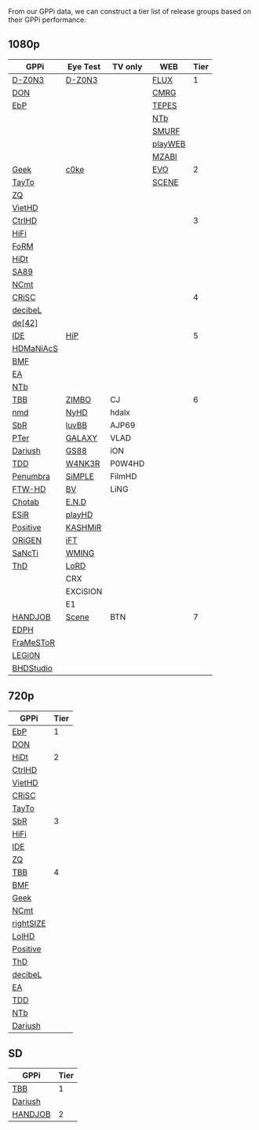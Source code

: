 From our GPPi data, we can construct a tier list of release groups based on their GPPi performance:

## 1080p

| GPPi                                                           | Eye Test                                                   | TV only | WEB                                                        | Tier |
| -------------------------------------------------------------- | ---------------------------------------------------------- | ------- | ---------------------------------------------------------- | ---- |
| [D-Z0N3](../Custom%20Formats/Release%20Groups.md#d-z0n3)       | [D-Z0N3](../Custom%20Formats/Release%20Groups.md#d-z0n3)   |         | [FLUX](../Custom%20Formats/Release%20Groups.md#flux)       | 1    |
| [DON](../Custom%20Formats/Release%20Groups.md#don)             |                                                            |         | [CMRG](../Custom%20Formats/Release%20Groups.md#cmrg)       |      |
| [EbP](../Custom%20Formats/Release%20Groups.md#ebp)             |                                                            |         | [TEPES](../Custom%20Formats/Release%20Groups.md#tepes)     |      |
|                                                                |                                                            |         | [NTb](../Custom%20Formats/Release%20Groups.md#ntb)         |      |
|                                                                |                                                            |         | [SMURF](../Custom%20Formats/Release%20Groups.md#smurf)     |      |
|                                                                |                                                            |         | [playWEB](../Custom%20Formats/Release%20Groups.md#playweb) |      |
|                                                                |                                                            |         | [MZABI](../Custom%20Formats/Release%20Groups.md#mzabi)     |      |
| [Geek](../Custom%20Formats/Release%20Groups.md#geek)           | [c0ke](../Custom%20Formats/Release%20Groups.md#c0ke)       |         | [EVO](../Custom%20Formats/Release%20Groups.md#evo)         | 2    |
| [TayTo](../Custom%20Formats/Release%20Groups.md#tayto)         |                                                            |         | [SCENE](../Custom%20Formats/Release%20Groups.md#scene)     |      |
| [ZQ](../Custom%20Formats/Release%20Groups.md#zq)               |                                                            |         |                                                            |      |
| [VietHD](../Custom%20Formats/Release%20Groups.md#viethd)       |                                                            |         |                                                            |      |
| [CtrlHD](../Custom%20Formats/Release%20Groups.md#ctrlhd)       |                                                            |         |                                                            | 3    |
| [HiFi](../Custom%20Formats/Release%20Groups.md#hifi)           |                                                            |         |                                                            |      |
| [FoRM](../Custom%20Formats/Release%20Groups.md#form)           |                                                            |         |                                                            |      |
| [HiDt](../Custom%20Formats/Release%20Groups.md#hidt)           |                                                            |         |                                                            |      |
| [SA89](../Custom%20Formats/Release%20Groups.md#sa89)           |                                                            |         |                                                            |      |
| [NCmt](../Custom%20Formats/Release%20Groups.md#ncmt)           |                                                            |         |                                                            |      |
| [CRiSC](../Custom%20Formats/Release%20Groups.md#crisc)         |                                                            |         |                                                            | 4    |
| [decibeL](../Custom%20Formats/Release%20Groups.md#decibel)     |                                                            |         |                                                            |      |
| [de[42]](../Custom%20Formats/Release%20Groups.md#de42)         |                                                            |         |                                                            |      |
| [IDE](../Custom%20Formats/Release%20Groups.md#ide)             | [HiP](../Custom%20Formats/Release%20Groups.md#hip)         |         |                                                            | 5    |
| [HDMaNiAcS](../Custom%20Formats/Release%20Groups.md#hdmaniacs) |                                                            |         |                                                            |      |
| [BMF](../Custom%20Formats/Release%20Groups.md#bmf)             |                                                            |         |                                                            |      |
| [EA](../Custom%20Formats/Release%20Groups.md#ea)               |                                                            |         |                                                            |      |
| [NTb](../Custom%20Formats/Release%20Groups.md#ntb)             |                                                            |         |                                                            |      |
| [TBB](../Custom%20Formats/Release%20Groups.md#tbb)             | [ZIMBO](../Custom%20Formats/Release%20Groups.md#zimbo)     | CJ      |                                                            | 6    |
| [nmd](../Custom%20Formats/Release%20Groups.md#nmd)             | [NyHD](../Custom%20Formats/Release%20Groups.md#nyhd)       | hdalx   |                                                            |      |
| [SbR](../Custom%20Formats/Release%20Groups.md#sbr)             | [luvBB](../Custom%20Formats/Release%20Groups.md#luvbb)     | AJP69   |                                                            |      |
| [PTer](../Custom%20Formats/Release%20Groups.md#pter)           | [GALAXY](../Custom%20Formats/Release%20Groups.md#galaxy)   | VLAD    |                                                            |      |
| [Dariush](../Custom%20Formats/Release%20Groups.md#dariush)     | [GS88](../Custom%20Formats/Release%20Groups.md#gs88)       | iON     |                                                            |      |
| [TDD](../Custom%20Formats/Release%20Groups.md#tdd)             | [W4NK3R](../Custom%20Formats/Release%20Groups.md#w4nk3r)   | P0W4HD  |                                                            |      |
| [Penumbra](../Custom%20Formats/Release%20Groups.md#penumbra)   | [SiMPLE](../Custom%20Formats/Release%20Groups.md#simple)   | FilmHD  |                                                            |      |
| [FTW-HD](../Custom%20Formats/Release%20Groups.md#ftw-hd)       | [BV](../Custom%20Formats/Release%20Groups.md#bv)           | LiNG    |                                                            |      |
| [Chotab](../Custom%20Formats/Release%20Groups.md#chotab)       | [E.N.D](../Custom%20Formats/Release%20Groups.md#end)       |         |                                                            |      |
| [ESiR](../Custom%20Formats/Release%20Groups.md#esir)           | [playHD](../Custom%20Formats/Release%20Groups.md#playhd)   |         |                                                            |      |
| [Positive](../Custom%20Formats/Release%20Groups.md#positive)   | [KASHMiR](../Custom%20Formats/Release%20Groups.md#kashmir) |         |                                                            |      |
| [ORiGEN](../Custom%20Formats/Release%20Groups.md#origen)       | [iFT](../Custom%20Formats/Release%20Groups.md#ift)         |         |                                                            |      |
| [SaNcTi](../Custom%20Formats/Release%20Groups.md#sancti)       | [WMING](../Custom%20Formats/Release%20Groups.md#wming)     |         |                                                            |      |
| [ThD](../Custom%20Formats/Release%20Groups.md#thd)             | [LoRD](../Custom%20Formats/Release%20Groups.md#lord)       |         |                                                            |      |
|                                                                | CRX                                                        |         |                                                            |      |
|                                                                | EXCiSION                                                   |         |                                                            |      |
|                                                                | E1                                                         |         |                                                            |      |
| [HANDJOB](../Custom%20Formats/Release%20Groups.md#handjob)     | [Scene](../Custom%20Formats/Release%20Groups.md#scene)     | BTN     |                                                            | 7    |
| [EDPH](../Custom%20Formats/Release%20Groups.md#edph)           |                                                            |         |                                                            |      |
| [FraMeSToR](../Custom%20Formats/Release%20Groups.md#framestor) |                                                            |         |                                                            |      |
| [LEGi0N](../Custom%20Formats/Release%20Groups.md#legi0n)       |                                                            |         |                                                            |      |
| [BHDStudio](../Custom%20Formats/Release%20Groups.md#bhdstudio) |                                                            |         |                                                            |      |

## 720p

| GPPi                                                           | Tier |
| -------------------------------------------------------------- | ---- |
| [EbP](../Custom%20Formats/Release%20Groups.md#ebp)             | 1    |
| [DON](../Custom%20Formats/Release%20Groups.md#don)             |      |
| [HiDt](../Custom%20Formats/Release%20Groups.md#hidt)           | 2    |
| [CtrlHD](../Custom%20Formats/Release%20Groups.md#ctrlhd)       |      |
| [VietHD](../Custom%20Formats/Release%20Groups.md#viethd)       |      |
| [CRiSC](../Custom%20Formats/Release%20Groups.md#crisc)         |      |
| [TayTo](../Custom%20Formats/Release%20Groups.md#tayto)         |      |
| [SbR](../Custom%20Formats/Release%20Groups.md#sbr)             | 3    |
| [HiFi](../Custom%20Formats/Release%20Groups.md#hifi)           |      |
| [IDE](../Custom%20Formats/Release%20Groups.md#ide)             |      |
| [ZQ](../Custom%20Formats/Release%20Groups.md#zq)               |      |
| [TBB](../Custom%20Formats/Release%20Groups.md#tbb)             | 4    |
| [BMF](../Custom%20Formats/Release%20Groups.md#bmf)             |      |
| [Geek](../Custom%20Formats/Release%20Groups.md#geek)           |      |
| [NCmt](../Custom%20Formats/Release%20Groups.md#ncmt)           |      |
| [rightSIZE](../Custom%20Formats/Release%20Groups.md#rightsize) |      |
| [LolHD](../Custom%20Formats/Release%20Groups.md#lolhd)         |      |
| [Positive](../Custom%20Formats/Release%20Groups.md#positive)   |      |
| [ThD](../Custom%20Formats/Release%20Groups.md#thd)             |      |
| [decibeL](../Custom%20Formats/Release%20Groups.md#decibel)     |      |
| [EA](../Custom%20Formats/Release%20Groups.md#ea)               |      |
| [TDD](../Custom%20Formats/Release%20Groups.md#tdd)             |      |
| [NTb](../Custom%20Formats/Release%20Groups.md#ntb)             |      |
| [Dariush](../Custom%20Formats/Release%20Groups.md#dariush)     |      |

## SD

| GPPi                                                       | Tier |
| ---------------------------------------------------------- | ---- |
| [TBB](../Custom%20Formats/Release%20Groups.md#tbb)         | 1    |
| [Dariush](../Custom%20Formats/Release%20Groups.md#dariush) |      |
| [HANDJOB](../Custom%20Formats/Release%20Groups.md#handjob) | 2    |
